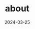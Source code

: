 ---
# Leave the homepage title empty to use the site title
title: about
date: 2024-03-25
type: landing

sections:

  - block: features
    content:
      title: About
      text: <br><span style="font-size:125%">현재 제 관심사는 게임 개발, 인공지능, VR컨텐츠 개발, 양자컴퓨팅 입니다. 현실과 매우 비슷한 환경의 VR 게임 컨텐츠를 개발하여 사용자에게 매우 실감나는 경험을 하도록 하는 것이 저의 목표입니다. 이를 위해 게임 내의 인물등이 사용자와 현실적인 상호작용을 하도록 하기 위한 인공지능 기술과 이러한 실감나는 게임을 개발하기 위해서 요구되는 고품질의 사양을 충족시킬 수 있는 양자컴퓨팅 기술에 관심이 생기게 되었습니다.</span>


  - block: features
    content:
      title: Link
      text: |-
        <br> <span style="font-size:95%">연락처 </span> <br>
      email: mmnkjiae@gmail.com
      phone: +82-10-2923-5525
      autolink: true

    design:
      columns: '3'

  
  
---